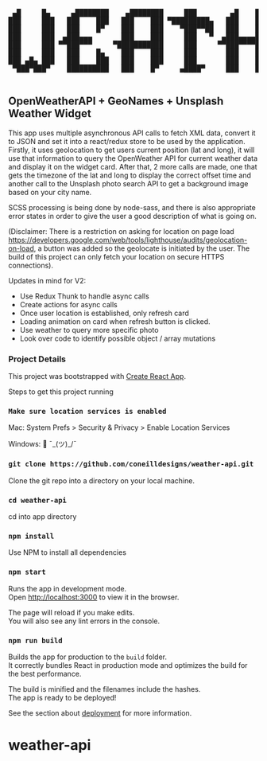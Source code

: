 <pre>
 ▄█     █▄     ▄████████    ▄████████     ███        ▄█    █▄       ▄████████    ▄████████         ▄████████    ▄███████▄  ▄█
███     ███   ███    ███   ███    ███ ▀█████████▄   ███    ███     ███    ███   ███    ███        ███    ███   ███    ███ ███
███     ███   ███    █▀    ███    ███    ▀███▀▀██   ███    ███     ███    █▀    ███    ███        ███    ███   ███    ███ ███▌
███     ███  ▄███▄▄▄       ███    ███     ███   ▀  ▄███▄▄▄▄███▄▄  ▄███▄▄▄      ▄███▄▄▄▄██▀        ███    ███   ███    ███ ███▌
███     ███ ▀▀███▀▀▀     ▀███████████     ███     ▀▀███▀▀▀▀███▀  ▀▀███▀▀▀     ▀▀███▀▀▀▀▀        ▀███████████ ▀█████████▀  ███▌
███     ███   ███    █▄    ███    ███     ███       ███    ███     ███    █▄  ▀███████████        ███    ███   ███        ███
███ ▄█▄ ███   ███    ███   ███    ███     ███       ███    ███     ███    ███   ███    ███        ███    ███   ███        ███
 ▀███▀███▀    ██████████   ███    █▀     ▄████▀     ███    █▀      ██████████   ███    ███        ███    █▀   ▄████▀      █▀   
                                                                                ███    ███
</pre>

## OpenWeatherAPI + GeoNames + Unsplash Weather Widget

This app uses multiple asynchronous API calls to fetch XML data, convert it to JSON and set it into a react/redux store to be used by the application. Firstly, it uses geolocation to get users current position (lat and long), it will use that information to query the OpenWeather API for current weather data and display it on the widget card. After that, 2 more calls are made, one that gets the timezone of the lat and long to display the correct offset time and another call to the Unsplash photo search API to get a background image based on your city name.

SCSS processing is being done by node-sass, and there is also appropriate error states in order to give the user a good description of what is going on.

(Disclaimer: There is a restriction on asking for location on page load https://developers.google.com/web/tools/lighthouse/audits/geolocation-on-load, a button was added so the geolocate is initiated by the user. The build of this project can only fetch your location on secure HTTPS connections).

Updates in mind for V2:

- Use Redux Thunk to handle async calls
- Create actions for async calls
- Once user location is established, only refresh card
- Loading animation on card when refresh button is clicked.
- Use weather to query more specific photo
- Look over code to identify possible object / array mutations

### Project Details

This project was bootstrapped with [Create React App](https://github.com/facebook/create-react-app).

Steps to get this project running

### `Make sure location services is enabled`

Mac: System Prefs > Security & Privacy > Enable Location Services

Windows: 🤷‍ ¯\_(ツ)\_/¯

### `git clone https://github.com/coneilldesigns/weather-api.git`

Clone the git repo into a directory on your local machine.

### `cd weather-api`

cd into app directory

### `npm install`

Use NPM to install all dependencies

### `npm start`

Runs the app in development mode.<br>
Open [http://localhost:3000](http://localhost:3000) to view it in the browser.

The page will reload if you make edits.<br>
You will also see any lint errors in the console.

### `npm run build`

Builds the app for production to the `build` folder.<br>
It correctly bundles React in production mode and optimizes the build for the best performance.

The build is minified and the filenames include the hashes.<br>
The app is ready to be deployed!

See the section about [deployment](https://facebook.github.io/create-react-app/docs/deployment) for more information.
# weather-api

